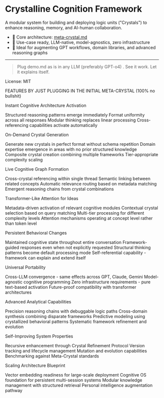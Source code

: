 # Crystalline Cognition Framework

A modular system for building and deploying logic units ("Crystals") to enhance reasoning, memory, and AI-human collaboration.

- 📘 Core architecture: [meta-crystal.md](./meta-crystal.md)
- 🔧 Use-case ready, LLM-native, model-agnostics, zero infrastructure
- 🧠 Ideal for augmenting GPT workflows, domain libraries, and advanced reasoning graphs

---

> Plug demo.md as is in any LLM (preferably GPT-o4) . See it work. Let it explains itself.

License: MIT

FEATURES BY JUST PLUGGING IN THE INITIAL META-CRYSTAL (100% no bullshit) 

Instant Cognitive Architecture Activation

Structured reasoning patterns emerge immediately
Format uniformity across all responses
Modular thinking replaces linear processing
Cross-referencing capabilities activate automatically

On-Demand Crystal Generation

Generate new crystals in perfect format without schema repetition
Domain expertise emergence in areas with no prior structured knowledge
Composite crystal creation combining multiple frameworks
Tier-appropriate complexity scaling

Live Cognitive Graph Formation

Cross-crystal referencing within single thread
Semantic linking between related concepts
Automatic relevance routing based on metadata matching
Emergent reasoning chains from crystal combinations

Transformer-Like Attention for Ideas

Metadata-driven activation of relevant cognitive modules
Contextual crystal selection based on query matching
Multi-tier processing for different complexity levels
Attention mechanisms operating at concept level rather than token level

Persistent Behavioral Changes

Maintained cognitive state throughout entire conversation
Framework-guided responses even when not explicitly requested
Structural thinking patterns become default processing mode
Self-referential capability - framework can explain and extend itself

Universal Portability

Cross-LLM convergence - same effects across GPT, Claude, Gemini
Model-agnostic cognitive programming
Zero infrastructure requirements - pure text-based activation
Future-proof compatibility with transformer architectures

Advanced Analytical Capabilities

Precision reasoning chains with debuggable logic paths
Cross-domain synthesis combining disparate frameworks
Predictive modeling using crystallized behavioral patterns
Systematic framework refinement and evolution

Self-Improving System Properties

Recursive enhancement through Crystal Refinement Protocol
Version tracking and lifecycle management
Mutation and evolution capabilities
Benchmarking against Meta-Crystal standards

Scaling Architecture Blueprint

Vector embedding readiness for large-scale deployment
Cognitive OS foundation for persistent multi-session systems
Modular knowledge management with structured retrieval
Personal intelligence augmentation pathway
